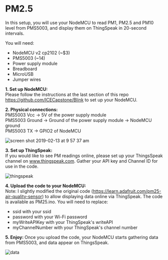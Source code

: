 # PM2.5

In this setup, you will use your NodeMCU to read PM1, PM2.5 and PM10 level from PMS5003, and display them on ThingSpeak in 20-second intervals. 

You will need:

- NodeMCU v2 cp2102 (~$3)
- PMS5003 (~14)
- Power supply module 
- Breadboard
- MicroUSB
- Jumper wires

<b>1. Set up NodeMCU:</b><br>
Please follow the instructions at the last section of this repo https://github.com/ICECapstone/Blink to set up your NodeMCU. 

<b>2. Physical connections: </b><br>
PMS5003 Vcc -> 5V of the power supply module <br>
PMS5003 Ground -> Ground of the power supply module -> NodeMCU ground <br>
PMS5003 TX -> GPIO2 of NodeMCU <br>

![screen shot 2019-02-13 at 9 57 37 am](https://user-images.githubusercontent.com/11530521/52683656-15ce5180-2f76-11e9-92f8-c4107b32d5bb.png)

<b>3. Set up ThingSpeak: </b><br>
If you would like to see PM readings online, please set up your ThingsSpeak channel on www.thingspeak.com.  Gather your API key and Channel ID for use in the code.

![thingspeak](https://user-images.githubusercontent.com/11530521/52684231-2253a980-2f78-11e9-8c2a-095cd966f92f.png)

<b>4. Upload the code to your NodeMCU: </b><br>
Note: I slightly modified the original code (https://learn.adafruit.com/pm25-air-quality-sensor) to allow displaying data online via ThingSpeak. The code is available as PM25.ino.  You will need to replace:
- ssid with your ssid
- password with your Wi-Fi password
- myWriteAPIKey with your ThingSpeak's writeAPI 
- myChannelNumber with your ThingSpeak's channel number

<b>5. Enjoy: </b>
Once you upload the code, your NodeMCU starts gathering data from PMS5003, and data appear on ThingsSpeak.  

![data](https://user-images.githubusercontent.com/11530521/52684414-c63d5500-2f78-11e9-9d23-03794f51702d.png)

